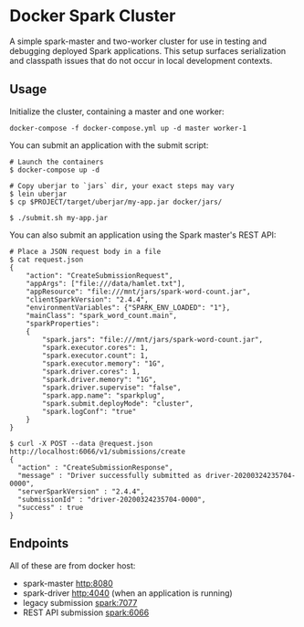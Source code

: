 Docker Spark Cluster
====================

A simple spark-master and two-worker cluster for use in testing and debugging
deployed Spark applications. This setup surfaces serialization and classpath
issues that do not occur in local development contexts.


## Usage

Initialize the cluster, containing a master and one worker:

```
docker-compose -f docker-compose.yml up -d master worker-1
```

You can submit an application with the submit script:

```
# Launch the containers
$ docker-compose up -d

# Copy uberjar to `jars` dir, your exact steps may vary
$ lein uberjar
$ cp $PROJECT/target/uberjar/my-app.jar docker/jars/

$ ./submit.sh my-app.jar
```

You can also submit an application using the Spark master's REST API:

```
# Place a JSON request body in a file
$ cat request.json
{
    "action": "CreateSubmissionRequest",
    "appArgs": ["file:///data/hamlet.txt"],
    "appResource": "file:///mnt/jars/spark-word-count.jar",
    "clientSparkVersion": "2.4.4",
    "environmentVariables": {"SPARK_ENV_LOADED": "1"},
    "mainClass": "spark_word_count.main",
    "sparkProperties":
    {
        "spark.jars": "file:///mnt/jars/spark-word-count.jar",
        "spark.executor.cores": 1,
        "spark.executor.count": 1,
        "spark.executor.memory": "1G",
        "spark.driver.cores": 1,
        "spark.driver.memory": "1G",
        "spark.driver.supervise": "false",
        "spark.app.name": "sparkplug",
        "spark.submit.deployMode": "cluster",
        "spark.logConf": "true"
    }
}

$ curl -X POST --data @request.json http://localhost:6066/v1/submissions/create
{
  "action" : "CreateSubmissionResponse",
  "message" : "Driver successfully submitted as driver-20200324235704-0000",
  "serverSparkVersion" : "2.4.4",
  "submissionId" : "driver-20200324235704-0000",
  "success" : true
}
```

## Endpoints

All of these are from docker host:

* spark-master [http:8080](http://localhost:8080)
* spark-driver [http:4040](http://localhost:4040) (when an application is running)
* legacy submission [spark:7077](spark://localhost:7077)
* REST API submission [spark:6066](spark://localhost:6066)
